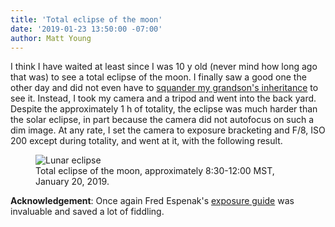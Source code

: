 ```yaml
---
title: 'Total eclipse of the moon'
date: '2019-01-23 13:50:00 -07:00'
author: Matt Young
---
```

I think I have waited at least since I was 10 y old (never mind how long ago that was) to see a total eclipse of the moon. I finally saw a good one the other day and did not even have to <a href="https://pandasthumb.org/archives/2017/08/total-eclipse.html">squander my grandson's inheritance</a> to see it. Instead, I took my camera and a tripod and went into the back yard. Despite the approximately 1 h of totality, the eclipse was much harder than the solar eclipse, in part because the camera did not autofocus on such a dim image. At any rate, I set the camera to exposure bracketing and F/8, ISO 200 except during totality, and went at it, with the following result. 
<figure>
<img src="{{ site.baseurl }}/uploads/2019/Lunar_Montage_600.jpg" alt="Lunar eclipse"/>
<figcaption>Total eclipse of the moon, approximately 8:30-12:00 MST, January 20, 2019.
</figcaption>
</figure>
<strong>Acknowledgement</strong>: Once again Fred Espenak's <a href="http://www.mreclipse.com/LEphoto/LEphoto.html">exposure guide</a> was invaluable and saved a lot of fiddling.
